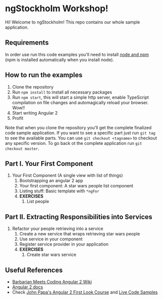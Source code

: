 # ngStockholm Workshop!

Hi! Welcome to ngStockholm! This repo contains our whole sample application.

## Requirements

In order use run this code examples you'll need to install [node and npm](https://nodejs.org/en/download/) (npm is installed automatically when you install node).

## How to run the examples

1. Clone the repository
2. Run `npm install` to install all necessary packages
3. Run `npm start`, this will start a simple http server, enable TypeScript compilation on file changes and automagically reload your browser. Wow!!
4. Start writing Angular 2
5. Profit

Note that when you clone the repository you'll get the complete finalized code sample application. If you want to see a specific part just run `git tag` to see the available parts. You can use `git checkout <tagname>` to checkout any specific version. To go back ot the complete application run `git checkout master`.

## Part I. Your First Component

1. Your First Component (A single view with list of things)
    1. Bootstrapping an angular 2 app
    1. Your first component: A star wars people list component
    1. Listing stuff: Basic template with `*ngFor`
    1. **EXERCISES**
        1. List people

## Part II. Extracting Responsibilities into Services

1. Refactor your people retrieving into a service
    1. Create a new service that wraps retrieving star wars people
    1. Use service in your component
    1. Register service provider in your application
    1. **EXERCISES**
        1. Create star wars service


## Useful References

* [Barbarian Meets Coding Angular 2 Wiki](http://www.barbarianmeetscoding.com/wiki/angular-2/)
* [Angular 2 docs](https://angular.io/)
* Check [John Papa's Angular 2 First Look Course](https://app.pluralsight.com/library/courses/angular-2-first-look/table-of-contents) and [Live Code Samples](jpapa.me/a2firstlook)
